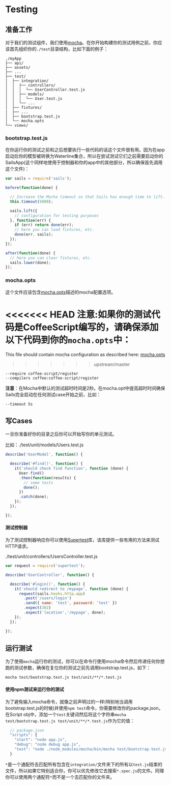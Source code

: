 # Testing
## 准备工作
对于我们的测试组件，我们使用[mocha](http://mochajs.org/)。在你开始构建你的测试用例之前，你应该首先组织你的`./test`目录结构，比如下面的例子：

```batch
./myApp
├── api/
├── assets/
├── ...
├── test/
│  ├── integration/
│  │  ├── controllers/
│  │  │  └── UserController.test.js
│  │  ├── models/
│  │  │  └── User.test.js
│  │  └── ...
│  ├── fixtures/
|  ├── ...
│  ├── bootstrap.test.js
│  └── mocha.opts
└── views/

```
    
### bootstrap.test.js
在你运行你的测试之前和之后想要执行一些代码的话这个文件很有用。因为在app启动后你的模型被转换为Waterline集合，所以在尝试测试它们之前需要启动你的SailsApp(这个同样地使用于控制器和你的app中的其他部分，所以确保首先调用这个文件)：

```javascript
var sails = require('sails');

before(function(done) {

  // Increase the Mocha timeout so that Sails has enough time to lift.
  this.timeout(5000);

  sails.lift({
    // configuration for testing purposes
  }, function(err) {
    if (err) return done(err);
    // here you can load fixtures, etc.
    done(err, sails);
  });
});

after(function(done) {
  // here you can clear fixtures, etc.
  sails.lower(done);
});
```

### mocha.opts
这个文件应该包含[mocha.opts](http://mochajs.org/#mocha-opts)描述的mocha配置选项。

<<<<<<< HEAD
注意:如果你的测试代码是CoffeeScript编写的，请确保添加以下代码到你的`mocha.opts`中：
=======
This file should contain mocha configuration as described here: [mocha.opts](https://mochajs.org/#mochaopts)
>>>>>>> upstream/master

```
--require coffee-script/register
--compilers coffee:coffee-script/register
```

**注意**：在Mocha中默认的测试超时时间是2秒。在mocha.opt中提高超时时间确保Sails完全启动在任何测试case开始之前，比如：

```
--timeout 5s
```

## 写Cases
一旦你准备好你的目录之后你可以开始写你的单元测试。

比如：./test/unit/models/Users.test.js
```js
describe('UserModel', function() {

  describe('#find()', function() {
    it('should check find function', function (done) {
      User.find()
      .then(function(results) {
        // some tests
        done();
      })
      .catch(done);
    });
  });

});
```

#### 测试控制器
为了测试控制器响应你可以使用[Supertest](https://github.com/visionmedia/supertest)库，该库提供一些有用的方法来测试HTTP请求。

./test/unit/controllers/UsersController.test.js

```js
var request = require('supertest');

describe('UserController', function() {

  describe('#login()', function() {
    it('should redirect to /mypage', function (done) {
      request(sails.hooks.http.app)
        .post('/users/login')
        .send({ name: 'test', password: 'test' })
        .expect(302)
        .expect('location','/mypage', done);
    });
  });

});
```

## 运行测试
为了使用`mocha`运行你的测试，你可以在命令行使用mocha命令然后传递任何你想跑的测试参数，确保在复位你的测试之前先调用bootstrap.test.js，如下：

`mocha test/bootstrap.test.js test/unit/**/*.test.js`

#### 使用npm测试来运行你的测试
为了避免输入mocha命令，就像之前声明过的一样(特别地当调用bootstrap.test.js的时候)并使用`npm test`命令，你需要修改你的package.json。在Script obj中，添加一个`test`关键词然后将这个字符串`mocha test/bootstrap.test.js test/unit/**/*.test.js`作为它的值：

```js
  // package.json
  "scripts": {
    "start": "node app.js",
    "debug": "node debug app.js",
    "test": "node ./node_modules/mocha/bin/mocha test/bootstrap.test.js test/integration/**/*.test.js"
  }
```
 
`*`是一个通配符去匹配所有包含在`integration/`文件夹下的所有以`test.js`结束的文件，所以如果它特别适合你，你可以优先修改它去搜索`*.spec.js`的文件。同理你可以使用两个通配符`*`而不是一个去匹配你的文件夹。

<docmeta name="displayName" value="Testing">
